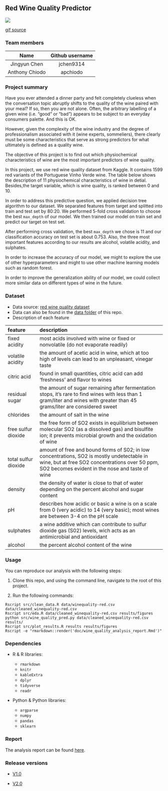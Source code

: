 ## Red Wine Quality Predictor

![](https://media.giphy.com/media/3oKIP5bAoKJFJNOkgM/giphy.gif)

[gif source](https://media.giphy.com/media/3oKIP5bAoKJFJNOkgM/giphy.gif)

### Team members

| Name  | Github username | 
| :------: | :----------: |
| Jingyun Chen | jchen9314|  
| Anthony Chiodo |apchiodo|

### Project summary

Have you ever attended a dinner party and felt completely clueless when the conversation topic abruptly shifts to the quality of the wine paired with your meal? If so, then you are not alone. Often, the arbitrary labelling of a given wine (i.e. “good” or “bad”) appears to be subject to an everyday consumers palette. And this is OK. 

However, given the complexity of the wine industry and the degree of professionalism associated with it (wine experts, sommeliers), there clearly must be some characteristics that
serve as strong predictors for what ultimately is defined as a quality wine.

The objective of this project is to find out which physiochemical characteristics of wine are the most important predictors of wine quality.

In this project, we use red wine quality dataset from Kaggle. It contains 1599 red variants of the Portuguese Vinho Verde wine. The table below shows the description of 11 physiochemical characteristics of wine in detial. Besides,the target variable, which is wine quality, is ranked between 0 and 10.

In order to address this predictive question, we applied decision tree algorithm to our dataset. We separated features from target and splitted into train and test set by 80:20. We performed 5-fold cross validation to choose the best `max_depth` of our model. We then trained our model on train set and predict our target on test set. 

After performing cross validation, the best `max_depth` we chose is 11 and our classification accuracy on test set is about 0.753. Also, the three most important features according to our results are alcohol, volatile acidity, and sulphates.

In order to increase the accuracy of our model, we might to explore the use of other hyperparameters and might to use other machine learning models such as random forest.

In order to improve the generalization ability of our model, we could collect more similar data on different types of wine in the future.

### Dataset
- Data source: [red wine quality dataset](https://www.kaggle.com/uciml/red-wine-quality-cortez-et-al-2009)
- Data can also be found in the [data folder](https://github.com/jchen9314/DSCI_522_jchen9314_apchiodo/tree/master/data) of this repo.
- Description of each feature

| feature              | description                                                                                                                                                                                     |
| :------------------- | :---------------------------------------------------------------------------------------------------------------------------------------------------------------------------------------------- |
| fixed acidity        | most acids involved with wine or fixed or nonvolatile (do not evaporate readily)                                                                                                                |
| volatile acidity     | the amount of acetic acid in wine, which at too high of levels can lead to an unpleasant, vinegar taste                                                                                         |
| citric acid          | found in small quantities, citric acid can add ‘freshness’ and flavor to wines                                                                                                                  |
| residual sugar       | the amount of sugar remaining after fermentation stops, it’s rare to find wines with less than 1 gram/liter and wines with greater than 45 grams/liter are considered sweet                     |
| chlorides            | the amount of salt in the wine                                                                                                                                                                  |
| free sulfur dioxide  | the free form of SO2 exists in equilibrium between molecular SO2 (as a dissolved gas) and bisulfite ion; it prevents microbial growth and the oxidation of wine                                 |
| total sulfur dioxide | amount of free and bound forms of S02; in low concentrations, SO2 is mostly undetectable in wine, but at free SO2 concentrations over 50 ppm, SO2 becomes evident in the nose and taste of wine |
| density              | the density of water is close to that of water depending on the percent alcohol and sugar content                                                                                               |
| pH                   | describes how acidic or basic a wine is on a scale from 0 (very acidic) to 14 (very basic); most wines are between 3-4 on the pH scale                                                          |
| sulphates            | a wine additive which can contribute to sulfur dioxide gas (S02) levels, wich acts as an antimicrobial and antioxidant                                                                          |
| alcohol              | the percent alcohol content of the wine                                                                                                                                                         |

### Usage

You can reproduce our analysis with the following steps:

1. Clone this repo, and using the command line, navigate to the root of this project.

2. Run the following commands:

```
Rscript src/clean_data.R data/winequality-red.csv data/cleaned_winequality-red.csv
Rscript src/eda.R data/cleaned_winequality-red.csv results/figures
python src/wine_quality_pred.py data/cleaned_winequality-red.csv results/
Rscript src/plot_results.R results results/figures
Rscript -e "rmarkdown::render('doc/wine_quality_analysis_report.Rmd')"
```

### Dependencies

- R & R libraries:

	- `rmarkdown`
	- `knitr`
	- `kableExtra`
	- `dplyr`
	- `tidyverse`
	- `readr`

- Python & Python libraries:

	- `argparse`
	- `numpy`
	- `pandas`
	- `sklearn`

### Report
The analysis report can be found [here](https://github.com/jchen9314/DSCI_522_jchen9314_apchiodo/blob/master/doc/wine_quality_analysis_report.md).

### Release versions

- [V1.0](https://github.com/UBC-MDS/DSCI_522_jchen9314_apchiodo/tree/v1.0)

- [V2.0](https://github.com/UBC-MDS/DSCI_522_jchen9314_apchiodo/tree/v2.0)
